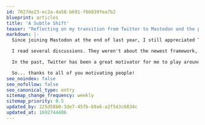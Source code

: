 ```yaml
---
id: 7027de23-ec2a-4a58-b691-f66039fea7b2
blueprint: articles
title: 'A Subtle Shift'
teaser: "Reflecting on my transition from Twitter to Mastodon and the positive changes I've observed."
markdown: |-
  Since joining Mastodon at the end of last year, I still appreciated Twitter as a way to keep up with news and trends in the web community. While I still miss especially a lot of Laravel people, something changed for me this week:

  I read several discussions. They weren't about the newest framework, the most powerful feature or the smartest algorithm. They weren't even all very friendly. But they were full of valuable perspectives from experienced people sharing their reasoned thoughts in more than 160 characters.

  In the past, Twitter has been a great motivator for me to play around, learn, and gain knowledge. But this week, Mastodon did so much more: It made me think and reflect.

  So... thanks to all of you motivating people!
seo_noindex: false
seo_nofollow: false
seo_canonical_type: entry
sitemap_change_frequency: weekly
sitemap_priority: 0.5
updated_by: 225d58b0-3de7-45fb-b9a6-a2f543c6834c
updated_at: 1692744406
---
```

